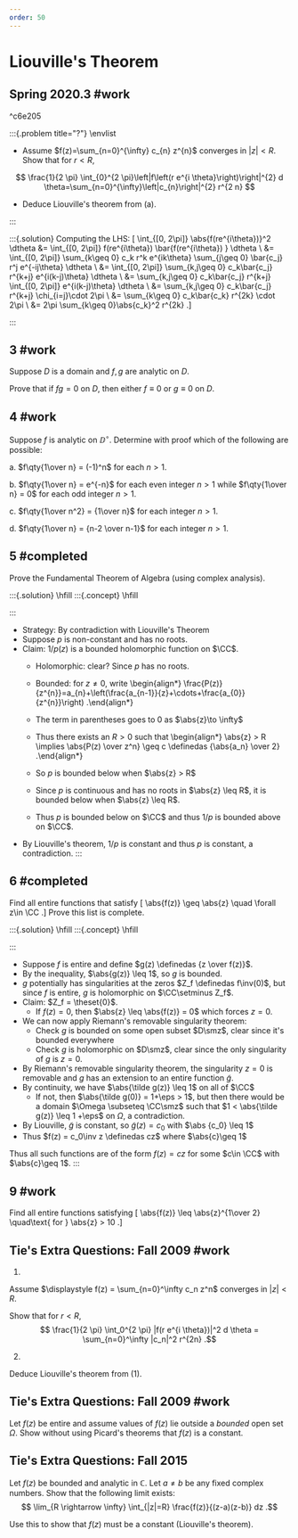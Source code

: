 ```yaml
---
order: 50
---
```


# Liouville's Theorem

## Spring 2020.3 #work

^c6e205

:::{.problem title="?"}
\envlist

- Assume $f(z)=\sum_{n=0}^{\infty} c_{n} z^{n}$ converges in $|z|<R$. Show that for $r<R$,

$$
\frac{1}{2 \pi} \int_{0}^{2 \pi}\left|f\left(r e^{i \theta}\right)\right|^{2} d \theta=\sum_{n=0}^{\infty}\left|c_{n}\right|^{2} r^{2 n}
$$

- Deduce Liouville's theorem from (a).

:::


:::{.solution}
Computing the LHS:
\[
\int_{[0, 2\pi]} \abs{f(re^{i\theta})}^2 \dtheta
&= \int_{[0, 2\pi]} f(re^{i\theta}) \bar{f(re^{i\theta}) } \dtheta \\
&= \int_{[0, 2\pi]} \sum_{k\geq 0} c_k r^k e^{ik\theta} \sum_{j\geq 0} \bar{c_j} r^j e^{-ij\theta} \dtheta \\
&= \int_{[0, 2\pi]} \sum_{k,j\geq 0} c_k\bar{c_j} r^{k+j} e^{i(k-j)\theta} \dtheta \\
&= \sum_{k,j\geq 0} c_k\bar{c_j} r^{k+j} \int_{[0, 2\pi]} e^{i(k-j)\theta} \dtheta \\
&= \sum_{k,j\geq 0} c_k\bar{c_j} r^{k+j} \chi_{i=j}\cdot 2\pi \\
&= \sum_{k\geq 0} c_k\bar{c_k} r^{2k} \cdot 2\pi \\
&= 2\pi \sum_{k\geq 0}\abs{c_k}^2 r^{2k}
.\]

:::


## 3 #work

Suppose $D$ is a domain and $f, g$ are analytic on $D$.

Prove that if $fg = 0$ on $D$, then either $f \equiv 0$ or $g\equiv 0$ on $D$.


## 4 #work

Suppose $f$ is analytic on $\DD^\circ$.
Determine with proof which of the following are possible:

a. $f\qty{1\over n} = (-1)^n$ for each $n>1$.

b. $f\qty{1\over n} = e^{-n}$ for each even integer $n>1$ while $f\qty{1\over n} = 0$ for each odd integer $n>1$.

c. $f\qty{1\over n^2} = {1\over n}$ for each integer $n>1$.

d. $f\qty{1\over n} = {n-2 \over n-1}$ for each integer $n>1$.


## 5 #completed

Prove the Fundamental Theorem of Algebra (using complex analysis).

:::{.solution}
\hfill
:::{.concept}
\hfill

:::
- Strategy: By contradiction with Liouville's Theorem
- Suppose $p$ is non-constant and has no roots.
- Claim: $1/p(z)$ is a bounded holomorphic function on $\CC$.
  - Holomorphic: clear? Since $p$ has no roots.
  - Bounded: for $z\neq 0$, write
    \begin{align*}
    \frac{P(z)}{z^{n}}=a_{n}+\left(\frac{a_{n-1}}{z}+\cdots+\frac{a_{0}}{z^{n}}\right)
    .\end{align*}

  - The term in parentheses goes to 0 as $\abs{z}\to \infty$
  - Thus there exists an $R>0$ such that
    \begin{align*}
    \abs{z} > R \implies \abs{P(z) \over z^n} \geq c \definedas {\abs{a_n} \over 2}
    .\end{align*}

  - So $p$ is bounded below when $\abs{z} > R$
  - Since $p$ is continuous and has no roots in $\abs{z} \leq R$, it is bounded below when $\abs{z} \leq R$.
  - Thus $p$ is bounded below on $\CC$ and thus $1/p$ is bounded above on $\CC$.
- By Liouville's theorem, $1/p$ is constant and thus $p$ is constant, a contradiction.
:::



## 6 #completed
Find all entire functions that satisfy
\[
\abs{f(z)} \geq \abs{z} \quad \forall z\in \CC
.\]
Prove this list is complete.

:::{.solution}
\hfill
:::{.concept}
\hfill

:::
- Suppose $f$ is entire and define $g(z) \definedas {z \over f(z)}$.
- By the inequality, $\abs{g(z)} \leq 1$, so $g$ is bounded.
- $g$ potentially has singularities at the zeros $Z_f \definedas f\inv(0)$, but since $f$ is entire, $g$ is holomorphic on $\CC\setminus Z_f$.
- Claim: $Z_f = \theset{0}$.
  - If $f(z) = 0$, then $\abs{z} \leq \abs{f(z)} = 0$ which forces $z=0$.
- We can now apply Riemann's removable singularity theorem:
  - Check $g$ is bounded on some open subset $D\smz$, clear since it's bounded everywhere
  - Check $g$ is holomorphic on $D\smz$, clear since the only singularity of $g$ is $z=0$.
- By Riemann's removable singularity theorem, the singularity $z = 0$ is removable and $g$ has an extension to an entire function $\tilde g$.
- By continuity, we have $\abs{\tilde g(z)} \leq 1$ on all of $\CC$
  - If not, then $\abs{\tilde g(0)} = 1+\eps > 1$, but then there would be a domain $\Omega \subseteq \CC\smz$ such that $1 < \abs{\tilde g(z)} \leq 1 +\eps$ on $\Omega$, a contradiction.
- By Liouville, $\tilde g$ is constant, so $\tilde g(z) = c_0$ with $\abs {c_0} \leq 1$
- Thus $f(z) = c_0\inv z \definedas cz$ where $\abs{c}\geq 1$

Thus all such functions are of the form $f(z) = cz$ for some $c\in \CC$ with $\abs{c}\geq 1$.
:::


## 9 #work

Find all entire functions satisfying
\[
\abs{f(z)} \leq \abs{z}^{1\over 2} \quad\text{ for } \abs{z} > 10
.\]


## Tie's Extra Questions: Fall 2009 #work

1. 
Assume $\displaystyle f(z) = \sum_{n=0}^\infty c_n z^n$ converges in $|z| < R$. 

Show that for $r <R$,
$$
\frac{1}{2 \pi} \int_0^{2 \pi} |f(r e^{i \theta})|^2 d \theta = \sum_{n=0}^\infty |c_n|^2 r^{2n}
.$$

2.
Deduce Liouville's theorem from (1).


## Tie's Extra Questions: Fall 2009 #work

Let $f(z)$ be entire and assume values of $f(z)$ lie outside a *bounded* open set $\Omega$. Show without using Picard's theorems that $f(z)$ is a constant.


## Tie's Extra Questions: Fall 2015

Let $f(z)$ be bounded and analytic in $\mathbb C$. Let $a \neq b$ be any fixed complex numbers. Show that the following limit exists:
$$
\lim_{R \rightarrow \infty} \int_{|z|=R} \frac{f(z)}{(z-a)(z-b)} dz
.$$

Use this to show that $f(z)$ must be a constant (Liouville's theorem).
